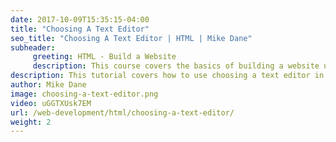 ```yaml
---
date: 2017-10-09T15:35:15-04:00
title: "Choosing A Text Editor"
seo_title: "Choosing A Text Editor | HTML | Mike Dane"
subheader:
     greeting: HTML - Build a Website
     description: This course covers the basics of building a website using HTML. Work your way through the videos/articles and I'll teach you everything you need to know to create a basic website!
description: This tutorial covers how to use choosing a text editor in HTML.
author: Mike Dane
image: choosing-a-text-editor.png
video: uGGTXUsk7EM
url: /web-development/html/choosing-a-text-editor/
weight: 2
---
```

